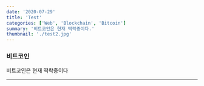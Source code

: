```yaml
---
date: '2020-07-29'
title: 'Test'
categories: ['Web', 'Blockchain', 'Bitcoin']
summary: '비트코인은 현재 떡락중이다.'
thumbnail: './test2.jpg'
---
```


### 비트코인

비트코인은 현재 떡락중이다

---
